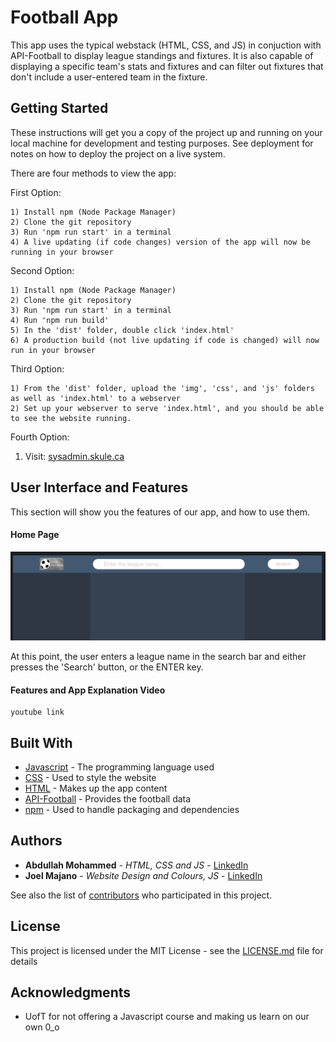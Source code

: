 # Football App

This app uses the typical webstack (HTML, CSS, and JS) in conjuction with API-Football to display league standings and fixtures. It is also capable of displaying a specific team's stats and fixtures and can filter out fixtures that don't include a user-entered team in the fixture.

## Getting Started

These instructions will get you a copy of the project up and running on your local machine for development and testing purposes. See deployment for notes on how to deploy the project on a live system.

There are four methods to view the app:

First Option:
```
1) Install npm (Node Package Manager)
2) Clone the git repository
3) Run 'npm run start' in a terminal
4) A live updating (if code changes) version of the app will now be running in your browser
```

Second Option:
```
1) Install npm (Node Package Manager)
2) Clone the git repository
3) Run 'npm run start' in a terminal
4) Run 'npm run build' 
5) In the 'dist' folder, double click 'index.html'
6) A production build (not live updating if code is changed) will now run in your browser
```

Third Option:
```
1) From the 'dist' folder, upload the 'img', 'css', and 'js' folders as well as 'index.html' to a webserver
2) Set up your webserver to serve 'index.html', and you should be able to see the website running.
```

Fourth Option:

1) Visit: [sysadmin.skule.ca](http://sysadmin.skule.ca)




## User Interface and Features

This section will show you the features of our app, and how to use them.

#### Home Page
![Home Page](/docs/ui.PNG)

At this point, the user enters a league name in the search bar and either presses the 'Search' button, or the ENTER key.

#### Features and App Explanation Video



```
youtube link
```



## Built With

* [Javascript](https://developer.mozilla.org/en-US/docs/Web/JavaScript) - The programming language used
* [CSS](https://developer.mozilla.org/en-US/docs/Web/CSS) - Used to style the website
* [HTML](https://developer.mozilla.org/en-US/docs/Web/HTML) - Makes up the app content
* [API-Football](https://www.api-football.com/) - Provides the football data 
* [npm](https://www.npmjs.com/) - Used to handle packaging and dependencies

## Authors

* **Abdullah Mohammed** - *HTML, CSS and JS* - [LinkedIn](https://www.linkedin.com/in/abdullah-mohammed-456290195/)
* **Joel Majano** - *Website Design and Colours, JS* - [LinkedIn](https://www.linkedin.com/in/joelmajano/)

See also the list of [contributors](https://github.com/your/project/contributors) who participated in this project.

## License

This project is licensed under the MIT License - see the [LICENSE.md](LICENSE.md) file for details

## Acknowledgments

* UofT for not offering a Javascript course and making us learn on our own 0_o
